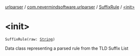 [urlparser](../../index.md) / [com.nevermindsoftware.urlparser](../index.md) / [SuffixRule](index.md) / [&lt;init&gt;](./-init-.md)

# &lt;init&gt;

`SuffixRule(raw: `[`String`](https://kotlinlang.org/api/latest/jvm/stdlib/kotlin/-string/index.html)`)`

Data class representing a parsed rule from the TLD Suffix List

